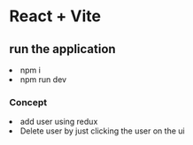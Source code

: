 # React + Vite

## run the application
<li>npm i</li>
<li>npm run dev</li>

<h3>Concept</h3>
<li>add user using redux</li>
<li>Delete user by just clicking the user on the ui</li>
